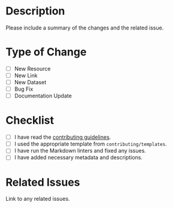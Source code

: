 # Description

Please include a summary of the changes and the related issue.

# Type of Change

- [ ] New Resource
- [ ] New Link
- [ ] New Dataset
- [ ] Bug Fix
- [ ] Documentation Update

# Checklist

- [ ] I have read the [contributing guidelines](contributing/CONTRIBUTING.md).
- [ ] I used the appropriate template from `contributing/templates`.
- [ ] I have run the Markdown linters and fixed any issues.
- [ ] I have added necessary metadata and descriptions.

# Related Issues

Link to any related issues.
